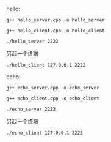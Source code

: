 hello:

`g++ hello_server.cpp -o hello_server`

`g++ hello_client.cpp -o hello_client`

`./hello_server 2222`

另起一个终端

`./hello_client 127.0.0.1 2222`

echo:

`g++ echo_server.cpp -o echo_server`

`g++ echo_client.cpp -o echo_client`

`./echo_server 2223`

另起一个终端

`./echo_client 127.0.0.1 2223`